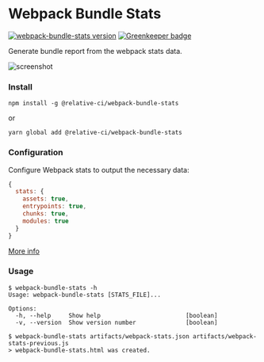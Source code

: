 # Webpack Bundle Stats

[![webpack-bundle-stats version](https://img.shields.io/npm/v/@relative-ci/webpack-bundle-stats.svg)](https://www.npmjs.com/package/@relative-ci/webpack-bundle-stats)
[![Greenkeeper badge](https://badges.greenkeeper.io/relative-ci/webpack-bundle-stats.svg)](https://greenkeeper.io/)

Generate bundle report from the webpack stats data.

![screenshot](https://www.dropbox.com/s/hqnhbm2ciog2hbs/webpack-bundle-stats-screenshot.v3.jpg?raw=1)

### Install

```shell
npm install -g @relative-ci/webpack-bundle-stats
```

or

```shell
yarn global add @relative-ci/webpack-bundle-stats
```

### Configuration

Configure Webpack stats to output the necessary data:

```js
{
  stats: {
    assets: true,
    entrypoints: true,
    chunks: true,
    modules: true
  }
}
```

[More info](https://relative-ci.com/documentation/setup#1-configure-webpack)

### Usage

```shell
$ webpack-bundle-stats -h
Usage: webpack-bundle-stats [STATS_FILE]...

Options:
  -h, --help     Show help                        [boolean]
  -v, --version  Show version number              [boolean]
```

```shell
$ webpack-bundle-stats artifacts/webpack-stats.json artifacts/webpack-stats-previous.js
> webpack-bundle-stats.html was created.
```

